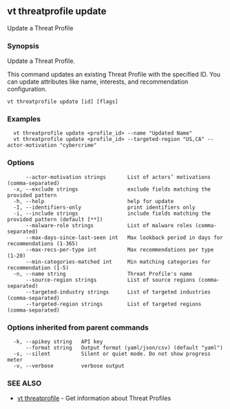 ## vt threatprofile update

Update a Threat Profile

### Synopsis

Update a Threat Profile.

This command updates an existing Threat Profile with the specified ID.
You can update attributes like name, interests, and recommendation configuration.

```
vt threatprofile update [id] [flags]
```

### Examples

```
  vt threatprofile update <profile_id> --name "Updated Name"
  vt threatprofile update <profile_id> --targeted-region "US,CA" --actor-motivation "cybercrime"
```

### Options

```
      --actor-motivation strings       List of actors’ motivations (comma-separated)
  -x, --exclude strings                exclude fields matching the provided pattern
  -h, --help                           help for update
  -I, --identifiers-only               print identifiers only
  -i, --include strings                include fields matching the provided pattern (default [**])
      --malware-role strings           List of malware roles (comma-separated)
      --max-days-since-last-seen int   Max lookback period in days for recommendations (1-365)
      --max-recs-per-type int          Max recommendations per type (1-20)
      --min-categories-matched int     Min matching categories for recommendation (1-5)
  -n, --name string                    Threat Profile's name
      --source-region strings          List of source regions (comma-separated)
      --targeted-industry strings      List of targeted industries (comma-separated)
      --targeted-region strings        List of targeted regions (comma-separated)
```

### Options inherited from parent commands

```
  -k, --apikey string   API key
      --format string   Output format (yaml/json/csv) (default "yaml")
  -s, --silent          Silent or quiet mode. Do not show progress meter
  -v, --verbose         verbose output
```

### SEE ALSO

* [vt threatprofile](vt_threatprofile.md)	 - Get information about Threat Profiles

